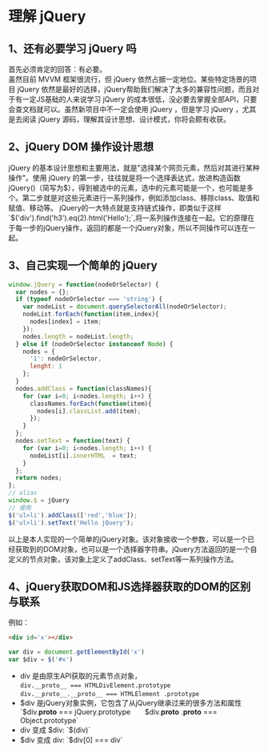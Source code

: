 # 理解 jQuery

## 1、还有必要学习 jQuery 吗
首先必须肯定的回答：有必要。  
虽然目前 MVVM 框架很流行，但 jQuery 依然占据一定地位。某些特定场景的项目 jQuery 依然是最好的选择，jQuery帮助我们解决了太多的兼容性问题，而且对于有一定JS基础的人来说学习 jQuery 的成本很低，没必要去掌握全部API，只要会查文档就可以。虽然新项目中不一定会使用 jQuery ，但是学习 jQuery ，尤其是去阅读 jQuery 源码，理解其设计思想、设计模式，你将会颇有收获。

## 2、jQuery DOM 操作设计思想
jQuery 的基本设计思想和主要用法，就是"选择某个网页元素，然后对其进行某种操作"。使用 jQuery 的第一步，往往就是将一个选择表达式，放进构造函数 jQuery()（简写为$），得到被选中的元素，选中的元素可能是一个，也可能是多个。第二步就是对这些元素进行一系列操作，例如添加class、移除class、取值和赋值、移动等。 jQuery的一大特点就是支持链式操作，即类似于这样`$('div').find('h3').eq(2).html('Hello');`,将一系列操作连接在一起。它的原理在于每一步的jQuery操作，返回的都是一个jQuery对象，所以不同操作可以连在一起。

## 3、自己实现一个简单的 jQuery
```JavaScript
window.jQuery = function(nodeOrSelector) {
  var nodes = {};
  if (typeof nodeOrSelector === 'string') {
    var nodeList = document.querySelectorAll(nodeOrSelector);
    nodeList.forEach(function(item,index){
      nodes[index] = item;
    });
    nodes.length = nodeList.length;
  } else if (nodeOrSelector instanceof Node) {
    nodes = {
      '1': nodeOrSelector,
      lenght: 1
    };
  }
  nodes.addClass = function(classNames){
    for (var i=0; i<nodes.length; i++) {
      classNames.forEach(function(item){
        nodes[i].classList.add(item);
      });
    }
  };
  nodes.setText = function(text) {
    for (var i=0; i<nodes.length; i++) {
      nodeList[i].innerHTML  = text;
    }
  };
  return nodes;
};
// alias
window.$ = jQuery
// 使用
$('ul>li').addClass(['red','blue']);
$('ul>li').setText('Hello jQuery');
```
以上是本人实现的一个简单的jQuery对象。该对象接收一个参数，可以是一个已经获取到的DOM对象，也可以是一个选择器字符串。jQuery方法返回的是一个自定义的节点对象，该对象上定义了addClass、setText等一系列操作方法。

## 4、jQuery获取DOM和JS选择器获取的DOM的区别与联系
例如：
```HTML
<div id='x'></div>
```
```JavaScript
var div = document.getElementById('x')
var $div = $('#x')
```
- div 是由原生API获取的元素节点对象，     
    `div.__proto__ === HTMLDivElement.prototype`    
    `div.__proto__.__proto__ === HTMLElement .prototype`
- $div 是jQuery对象实例，它包含了从jQuery继承过来的很多方法和属性      
    `$div.__proto__ === jQuery.prototype`   
    `$div.__proto__ .__proto__ === Object.prototype`
- div 变成 $div:  
    `$(div)`
- $div 变成 div:  
    `$div[0] === div`